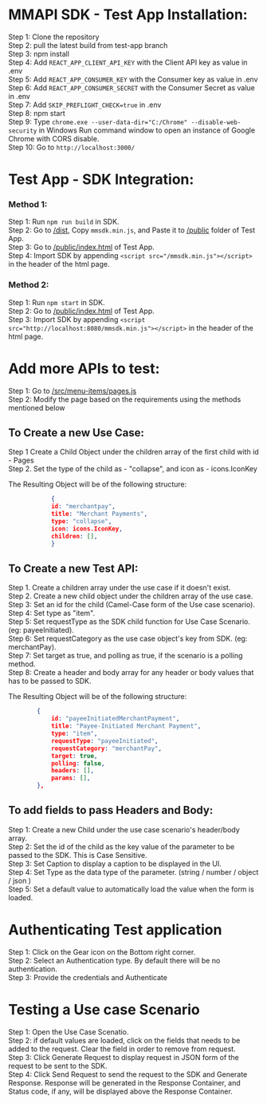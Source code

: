 # MMAPI SDK - Test App Installation:

Step 1: Clone the repository<br />
Step 2: pull the latest build from test-app branch<br />
Step 3: npm install<br />
Step 4: Add `REACT_APP_CLIENT_API_KEY` with the Client API key as value in .env<br />
Step 5: Add `REACT_APP_CONSUMER_KEY` with the Consumer key as value in .env<br />
Step 6: Add `REACT_APP_CONSUMER_SECRET` with the Consumer Secret as value in .env<br />
Step 7: Add `SKIP_PREFLIGHT_CHECK=true` in .env<br />
Step 8: npm start<br />
Step 9: Type `chrome.exe --user-data-dir="C:/Chrome" --disable-web-security` in Windows Run command window to open an instance of Google Chrome with CORS disable.<br/>
Step 10: Go to `http://localhost:3000/`<br/>

# Test App - SDK Integration:

### Method 1:

Step 1: Run `npm run build` in SDK.<br/>
Step 2: Go to [/dist](/dist), Copy `mmsdk.min.js`, and Paste it to [/public](./public) folder of Test App.<br/>
Step 3: Go to [/public/index.html](./public/index.html) of Test App.<br />
Step 4: Import SDK by appending `<script src="/mmsdk.min.js"></script>` in the header of the html page.<br/>

### Method 2:

Step 1: Run `npm start` in SDK.<br/>
Step 2: Go to [/public/index.html](./public/index.html) of Test App.<br />
Step 3: Import SDK by appending `<script src="http://localhost:8080/mmsdk.min.js"></script>` in the header of the html page.<br/>

# Add more APIs to test:

Step 1: Go to [/src/menu-items/pages.js](./src/menu-items/pages.js)<br />
Step 2: Modify the page based on the requirements using the methods mentioned below<br />

## To Create a new Use Case:

Step 1 Create a Child Object under the children array of the first child with id - Pages<br/>
Step 2. Set the type of the child as - "collapse", and icon as - icons.IconKey<br/>

The Resulting Object will be of the following structure:<br/>

```json
            {
            id: "merchantpay",
            title: "Merchant Payments",
            type: "collapse",
            icon: icons.IconKey,
            children: [],
            }
```

## To Create a new Test API:

Step 1. Create a children array under the use case if it doesn't exist.<br/>
Step 2. Create a new child object under the children array of the use case.<br/>
Step 3: Set an id for the child (Camel-Case form of the Use case scenario).<br/>
Step 4: Set type as "item".<br/>
Step 5: Set requestType as the SDK child function for Use Case Scenario. (eg: payeeInitiated).<br/>
Step 6: Set requestCategory as the use case object's key from SDK. (eg: merchantPay).<br/>
Step 7: Set target as true, and polling as true, if the scenario is a polling method.<br/>
Step 8: Create a header and body array for any header or body values that has to be passed to SDK.<br/>

The Resulting Object will be of the following structure:<br/>

```json
        {
            id: "payeeInitiatedMerchantPayment",
            title: "Payee-Initiated Merchant Payment",
            type: "item",
            requestType: "payeeInitiated",
            requestCategory: "merchantPay",
            target: true,
            polling: false,
            headers: [],
            params: [],
        },
```

## To add fields to pass Headers and Body:

Step 1: Create a new Child under the use case scenario's header/body array.<br/>
Step 2: Set the id of the child as the key value of the parameter to be passed to the SDK. This is Case Sensitive.<br/>
Step 3: Set Caption to display a caption to be displayed in the UI.<br/>
Step 4: Set Type as the data type of the parameter. (string / number / object / json )<br/>
Step 5: Set a default value to automatically load the value when the form is loaded.<br/>

# Authenticating Test application

Step 1: Click on the Gear icon on the Bottom right corner.<br/>
Step 2: Select an Authentication type. By default there will be no authentication.<br/>
Step 3: Provide the credentials and Authenticate<br/>

# Testing a Use case Scenario

Step 1: Open the Use Case Scenatio.<br/>
Step 2: if default values are loaded, click on the fields that needs to be added to the request. Clear the field in order to remove from request.<br/>
Step 3: Click Generate Request to display request in JSON form of the request to be sent to the SDK.<br/>
Step 4: Click Send Request to send the request to the SDK and Generate Response. Response will be generated in the Response Container, and Status code, if any, will be displayed above the Response Container.<br/>
